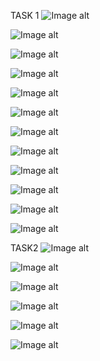 TASK 1
![Image alt](https://github.com/00Kuntsov00/DevOps_online_Kyiv_2021Q3/raw/develop/m5/task5.1/screenshots/5.1_t1_1.png)

![Image alt](https://github.com/00Kuntsov00/DevOps_online_Kyiv_2021Q3/raw/develop/m5/task5.1/screenshots/5.1_t1_2.png)

![Image alt](https://github.com/00Kuntsov00/DevOps_online_Kyiv_2021Q3/raw/develop/m5/task5.1/screenshots/5.1_t1_3.png)

![Image alt](https://github.com/00Kuntsov00/DevOps_online_Kyiv_2021Q3/raw/develop/m5/task5.1/screenshots/5.1_t1_4.png)

![Image alt](https://github.com/00Kuntsov00/DevOps_online_Kyiv_2021Q3/raw/develop/m5/task5.1/screenshots/5.1_t1_5.png)

![Image alt](https://github.com/00Kuntsov00/DevOps_online_Kyiv_2021Q3/raw/develop/m5/task5.1/screenshots/5.1_t1_6.png)

![Image alt](https://github.com/00Kuntsov00/DevOps_online_Kyiv_2021Q3/raw/develop/m5/task5.1/screenshots/5.1_t1_7.png)

![Image alt](https://github.com/00Kuntsov00/DevOps_online_Kyiv_2021Q3/raw/develop/m5/task5.1/screenshots/5.1_t1_8.png)

![Image alt](https://github.com/00Kuntsov00/DevOps_online_Kyiv_2021Q3/raw/develop/m5/task5.1/screenshots/5.1_t1_9.png)

![Image alt](https://github.com/00Kuntsov00/DevOps_online_Kyiv_2021Q3/raw/develop/m5/task5.1/screenshots/5.1_t1_10.png)

![Image alt](https://github.com/00Kuntsov00/DevOps_online_Kyiv_2021Q3/raw/develop/m5/task5.1/screenshots/5.1_t1_11.png)

![Image alt](https://github.com/00Kuntsov00/DevOps_online_Kyiv_2021Q3/raw/develop/m5/task5.1/screenshots/5.1_t1_12.png)

TASK2
![Image alt](https://github.com/00Kuntsov00/DevOps_online_Kyiv_2021Q3/raw/develop/m5/task5.1/screenshots/5.1_t2_1.png)

![Image alt](https://github.com/00Kuntsov00/DevOps_online_Kyiv_2021Q3/raw/develop/m5/task5.1/screenshots/5.1_t2_2.png)

![Image alt](https://github.com/00Kuntsov00/DevOps_online_Kyiv_2021Q3/raw/develop/m5/task5.1/screenshots/5.1_t2_3.png)

![Image alt](https://github.com/00Kuntsov00/DevOps_online_Kyiv_2021Q3/raw/develop/m5/task5.1/screenshots/5.1_t2_4.png)

![Image alt](https://github.com/00Kuntsov00/DevOps_online_Kyiv_2021Q3/raw/develop/m5/task5.1/screenshots/5.1_t2_5.png)

![Image alt](https://github.com/00Kuntsov00/DevOps_online_Kyiv_2021Q3/raw/develop/m5/task5.1/screenshots/5.1_t2_6.png)
